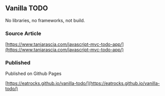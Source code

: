 ## Vanilla TODO

No libraries, no frameworks, not build.

### Source Article

[https://www.taniarascia.com/javascript-mvc-todo-app/](https://www.taniarascia.com/javascript-mvc-todo-app/)

### Published

Published on Github Pages

[https://eatrocks.github.io/vanilla-todo/](https://eatrocks.github.io/vanilla-todo/)
